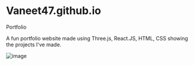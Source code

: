 # Vaneet47.github.io
Portfolio

A fun portfolio website made using Three.js, React.JS, HTML, CSS showing the projects I've made.

![image](https://github.com/Vaneet47/Vaneet47.github.io/assets/57726757/0f491dc8-8576-4f53-ba02-cda78e3413c0)

